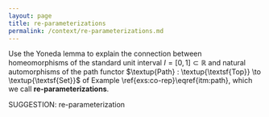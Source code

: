 ```yaml
---
layout: page
title: re-parameterizations
permalink: /context/re-parameterizations.md
---
```

 Use the Yoneda lemma to explain the connection between homeomorphisms of the standard unit interval $I= [0,1] \subset \mathbb{R}$ and natural automorphisms of the path functor $\textup{Path} : \textup{\textsf{Top}} \to \textup{\textsf{Set}}$ of Example \ref{exs:co-rep}\eqref{itm:path}, which we call **re-parameterizations**.


SUGGESTION: re-parameterization